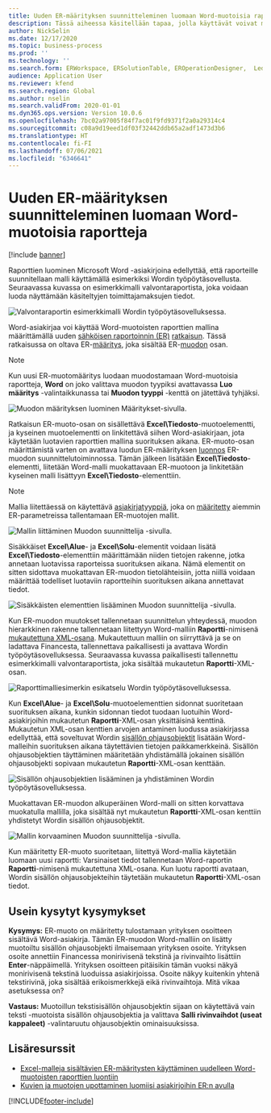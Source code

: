 ```yaml
---
title: Uuden ER-määrityksen suunnitteleminen luomaan Word-muotoisia raportteja
description: Tässä aiheessa käsitellään tapaa, jolla käyttävät voivat määrittää uuden sähköisen raportoinnin (ER) muodon luomaan raportteja Microsoft Word -asiakirjoina.
author: NickSelin
ms.date: 12/17/2020
ms.topic: business-process
ms.prod: ''
ms.technology: ''
ms.search.form: ERWorkspace, ERSolutionTable, EROperationDesigner,  LedgerJournalTable, LedgerJournalTransVendPaym
audience: Application User
ms.reviewer: kfend
ms.search.region: Global
ms.author: nselin
ms.search.validFrom: 2020-01-01
ms.dyn365.ops.version: Version 10.0.6
ms.openlocfilehash: 7bc02a97005f84f7ac01f9fd9371f2a0a29314c4
ms.sourcegitcommit: c08a9d19eed1df03f32442ddb65a2adf1473d3b6
ms.translationtype: HT
ms.contentlocale: fi-FI
ms.lasthandoff: 07/06/2021
ms.locfileid: "6346641"
---
```

# <a name="design-a-new-er-configuration-to-generate-reports-in-word-format"></a>Uuden ER-määrityksen suunnitteleminen luomaan Word-muotoisia raportteja

[!include [banner](../includes/banner.md)]

Raporttien luominen Microsoft Word -asiakirjoina edellyttää, että raporteille suunnitellaan malli käyttämällä esimerkiksi Wordin työpöytäsovellusta. Seuraavassa kuvassa on esimerkkimalli valvontaraportista, joka voidaan luoda näyttämään käsiteltyjen toimittajamaksujen tiedot.

![Valvontaraportin esimerkkimalli Wordin työpöytäsovelluksessa.](./media/er-design-configuration-word-image1.png)

Word-asiakirjaa voi käyttää Word-muotoisten raporttien mallina määrittämällä uuden [sähköisen raportoinnin (ER)](general-electronic-reporting.md) [ratkaisun](er-quick-start1-new-solution.md). Tässä ratkaisussa on oltava ER-[määritys](general-electronic-reporting.md#Configuration), joka sisältää ER-[muodon](general-electronic-reporting.md#FormatComponentOutbound) osan.

> [!NOTE]
> Kun uusi ER-muotomääritys luodaan muodostamaan Word-muotoisia raportteja, **Word** on joko valittava muodon tyypiksi avattavassa **Luo määritys** -valintaikkunassa tai **Muodon tyyppi** -kenttä on jätettävä tyhjäksi.

![Muodon määrityksen luominen Määritykset-sivulla.](./media/er-design-configuration-word-image2.gif)

Ratkaisun ER-muoto-osan on sisällettävä **Excel\\Tiedosto**-muotoelementti, ja kyseinen muotoelementti on linkitettävä siihen Word-asiakirjaan, jota käytetään luotavien raporttien mallina suorituksen aikana. ER-muoto-osan määrittämistä varten on avattava luodun ER-määrityksen [luonnos](general-electronic-reporting.md#component-versioning) ER-muodon suunnittelutoiminnossa. Tämän jälkeen lisätään **Excel\\Tiedosto**-elementti, liitetään Word-malli muokattavaan ER-muotoon ja linkitetään kyseinen malli lisättyyn **Excel\\Tiedosto**-elementtiin.

> [!NOTE]
> Mallia liitettäessä on käytettävä [asiakirjatyyppiä](../../fin-ops/organization-administration/configure-document-management.md#configure-document-types), joka on [määritetty](electronic-reporting-er-configure-parameters.md#parameters-to-manage-documents) aiemmin ER-parametreissa tallentamaan ER-muotojen mallit.

![Mallin liittäminen Muodon suunnittelija -sivulla.](./media/er-design-configuration-word-image3.gif)

Sisäkkäiset **Excel\\Alue**- ja **Excel\\Solu**-elementit voidaan lisätä **Excel\\Tiedosto**-elementtiin määrittämään niiden tietojen rakenne, jotka annetaan luotavissa raporteissa suorituksen aikana. Nämä elementit on sitten sidottava muokattavan ER-muodon tietolähteisiin, jotta niillä voidaan määrittää todelliset luotaviin raportteihin suorituksen aikana annettavat tiedot.

![Sisäkkäisten elementtien lisääminen Muodon suunnittelija -sivulla.](./media/er-design-configuration-word-image4.gif)

Kun ER-muodon muutokset tallennetaan suunnittelun yhteydessä, muodon hierarkkinen rakenne tallennetaan liitettyyn Word-malliin **Raportti**-nimisenä [mukautettuna XML-osana](/visualstudio/vsto/custom-xml-parts-overview?view=vs-2019). Mukautettuun malliin on siirryttävä ja se on ladattava Financesta, tallennettava paikallisesti ja avattava Wordin työpöytäsovelluksessa. Seuraavassa kuvassa paikallisesti tallennettu esimerkkimalli valvontaraportista, joka sisältää mukautetun **Raportti**-XML-osan.

![Raporttimalliesimerkin esikatselu Wordin työpöytäsovelluksessa.](./media/er-design-configuration-word-image5.gif)

Kun **Excel\\Alue**- ja **Excel\\Solu**-muotoelementtien sidonnat suoritetaan suorituksen aikana, kunkin sidonnan tiedot tuodaan luotuihin Word-asiakirjoihin mukautetun **Raportti**-XML-osan yksittäisinä kenttinä. Mukautetun XML-osan kenttien arvojen antaminen luodussa asiakirjassa edellyttää, että soveltuvat Wordin [sisällön ohjausobjektit](/office/client-developer/word/content-controls-in-word) lisätään Word-malleihin suorituksen aikana täytettävien tietojen paikkamerkkeinä. Sisällön ohjausobjektien täyttäminen määritetään yhdistämällä jokainen sisällön ohjausobjekti sopivaan mukautetun **Raportti**-XML-osan kenttään.

![Sisällön ohjausobjektien lisääminen ja yhdistäminen Wordin työpöytäsovelluksessa.](./media/er-design-configuration-word-image6.gif)

Muokattavan ER-muodon alkuperäinen Word-malli on sitten korvattava muokatulla mallilla, joka sisältää nyt mukautetun **Raportti**-XML-osan kenttiin yhdistetyt Wordin sisällön ohjausobjektit.

![Mallin korvaaminen Muodon suunnittelija -sivulla.](./media/er-design-configuration-word-image7.gif)

Kun määritetty ER-muoto suoritetaan, liitettyä Word-mallia käytetään luomaan uusi raportti: Varsinaiset tiedot tallennetaan Word-raportin **Raportti**-nimisenä mukautettuna XML-osana. Kun luotu raportti avataan, Wordin sisällön ohjausobjekteihin täytetään mukautetun **Raportti**-XML-osan tiedot.

## <a name="frequently-asked-questions"></a>Usein kysytyt kysymykset

**Kysymys:** ER-muoto on määritetty tulostamaan yrityksen osoitteen sisältävä Word-asiakirja. Tämän ER-muodon Word-malliin on lisätty muotoiltu sisällön ohjausobjekti ilmaisemaan yrityksen osoite. Yrityksen osoite annettiin Financessa monirivisenä tekstinä ja rivinvaihto lisättiin **Enter**-näppäimellä. Yrityksen osoitteen pitäisikin tämän vuoksi näkyä monirivisenä tekstinä luoduissa asiakirjoissa. Osoite näkyy kuitenkin yhtenä tekstirivinä, joka sisältää erikoismerkkejä eikä rivinvaihtoja. Mitä vikaa asetuksessa on?

**Vastaus:** Muotoillun tekstisisällön ohjausobjektin sijaan on käytettävä vain teksti -muotoista sisällön ohjausobjektia ja valittava **Salli rivinvaihdot (useat kappaleet)** -valintaruutu ohjausobjektin ominaisuuksissa.

## <a name="additional-resources"></a>Lisäresurssit

- [Excel-malleja sisältävien ER-määritysten käyttäminen uudelleen Word-muotoisten raporttien luontiin](./tasks/er-design-configuration-word-2016-11.md)
- [Kuvien ja muotojen upottaminen luomiisi asiakirjoihin ER:n avulla](electronic-reporting-embed-images-shapes.md#embed-an-image-in-a-word-document)


[!INCLUDE[footer-include](../../../includes/footer-banner.md)]